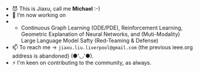 <!-- ### <img src="https://media.giphy.com/media/hvRJCLFzcasrR4ia7z/giphy.gif" width="5px"> Non Terrae Plus Ultra! -->

<!-- <img width="30%" align="right" alt="Github" src="https://raw.githubusercontent.com/rishab-sharma/rishab-sharma/main/image.svg" /> -->
<!-- 
[![Github](https://img.shields.io/badge/-Github-330c83?style=flat&logo=Github&logoColor=white)](https://github.com/ljxw88)
[![Linkedin](https://img.shields.io/badge/-LinkedIn-330c83?style=flat&logo=Linkedin&logoColor=white)](https://www.linkedin.com/in/jiaxu-liu-a000b619a/) -->
<!-- [![Twitter](https://img.shields.io/badge/-Twitter-330c83?style=flat&logo=Twitter&logoColor=white)](https://twitter.com/rodinc_code) -->
<!-- [![Instagram](https://img.shields.io/badge/-Instagram-330c83?style=flat&labelColor=330c83&logo=instagram&logoColor=white)](https://www.instagram.com/rodin_code/) -->
<!-- [![Gmail](https://img.shields.io/badge/-Gmail-330c83?style=flat&logo=Gmail&logoColor=white)](jiaxu.liu@ieee.com) -->
- 😈 This is Jiaxu, call me **Michael** :-)
- 🔭 I’m now working on
- - Continuous Graph Learning (ODE/PDE), Reinforcement Learning, Geometric Explanation of Neural Networks, and (Muti-Modality) Large Language Model Safty (Red-Teaming & Defense)
- 📫 To reach me -> ``jiaxu.liu.liverpool@gmail.com`` (the previous ieee.org address is abandoned) (●'◡'●).
- ⚡ I'm keen on contributing to the community, as always.

<!-- ![ljxw88's github stats](https://github-readme-stats.vercel.app/api?username=ljxw88&show_icons=true&theme=solarized-light) -->
